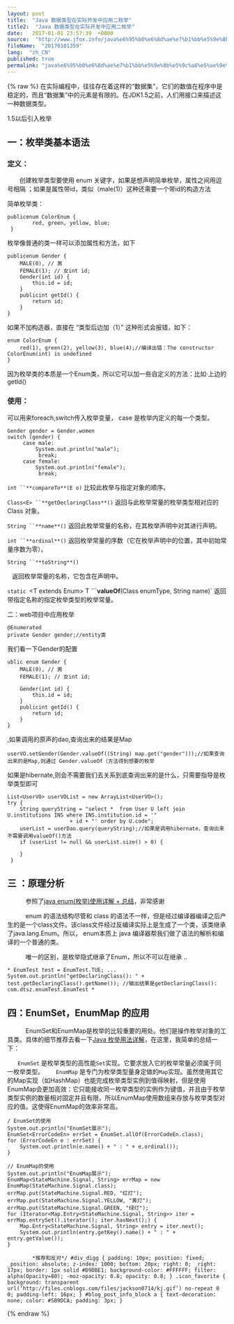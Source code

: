 ```yaml
---
layout: post
title:  "Java 数据类型在实际开发中应用二枚举"
title2:  "Java 数据类型在实际开发中应用二枚举"
date:   2017-01-01 23:57:39  +0800
source:  "http://www.jfox.info/java%e6%95%b0%e6%8d%ae%e7%b1%bb%e5%9e%8b%e5%9c%a8%e5%ae%9e%e9%99%85%e5%bc%80%e5%8f%91%e4%b8%ad%e5%ba%94%e7%94%a8%e4%ba%8c%e6%9e%9a%e4%b8%be.html"
fileName:  "20170101359"
lang:  "zh_CN"
published: true
permalink: "java%e6%95%b0%e6%8d%ae%e7%b1%bb%e5%9e%8b%e5%9c%a8%e5%ae%9e%e9%99%85%e5%bc%80%e5%8f%91%e4%b8%ad%e5%ba%94%e7%94%a8%e4%ba%8c%e6%9e%9a%e4%b8%be.html"
---
```

{% raw %}
在实际编程中，往往存在着这样的“数据集”，它们的数值在程序中是稳定的，而且“数据集”中的元素是有限的。在JDK1.5之前，人们用接口来描述这一种数据类型。

1.5以后引入枚举

## 一：枚举类基本语法

### 定义：

　　创建枚举类型要使用 enum 关键字，如果是想声明简单枚举，属性之间用逗号相隔 ；如果是属性带id，类似（male(1)）这种还需要一个带id的构造方法

简单枚举类：

    publicenum ColorEnum {
            red, green, yellow, blue;
     }

枚举像普通的类一样可以添加属性和方法，如下

    publicenum Gender {
        MALE(0), // 男
        FEMALE(1); // 女int id;
        Gender(int id) {
            this.id = id;
        }
        publicint getId() {
            return id;
        }
    }

如果不加构造器，直接在 “类型后边加（1）”  这种形式会报错，如下：

    enum ColorEnum {
        red(1), green(2), yellow(3), blue(4);//编译出错：The constructor ColorEnum(int) is undefined
    }

因为枚举类的本质是一个Enum类，所以它可以加一些自定义的方法：比如·上边的getId()

### 使用：

可以用来foreach,switch传入枚举变量， case 是枚举内定义的每一个类型。

    Gender gender = Gender.women
    switch (gender) {
         case male:
             System.out.println("male");
              break;
         case female:
             System.out.println("female");
              break;

`int ``**compareTo**(E o)` 
比较此枚举与指定对象的顺序。

`Class<E> ``**getDeclaringClass**()` 
返回与此枚举常量的枚举类型相对应的 Class 对象。

`String ``**name**()` 
返回此枚举常量的名称，在其枚举声明中对其进行声明。

`int ``**ordinal**()` 
返回枚举常量的序数（它在枚举声明中的位置，其中初始常量序数为零）。

`String ``**toString**()`

` `          返回枚举常量的名称，它包含在声明中。

`static `<T extends Enum<T>> T ```**valueOf**(Class<T> enumType, String name)` 
返回带指定名称的指定枚举类型的枚举常量。

二：web项目中应用枚举

    @Enumerated
    private Gender gender;//entity类

我们看一下Gender的配置

    ublic enum Gender {
        MALE(0), // 男
        FEMALE(1); // 女int id;
    
        Gender(int id) {
            this.id = id;
        }
        publicint getId() {
            return id;
        }
    }

,如果调用的原声的dao,查询出来的结果是Map

    userVO.setGender(Gender.valueOf((String) map.get("gender")));//如果查询出来的是Map,则通过 Gender.valueOf（方法得到想要的枚举

如果是hibernate,则会不需要我们去关系到底查询出来的是什么，只需要指导是枚举类型即可

    List<UserVO> userVOList = new ArrayList<UserVO>();
    try {
        String queryString = "select *  from User U left join U.institutions INS where INS.institution.id = '"
                        + id + "' order by U.code";
        userList = userDao.query(queryString);//如果是调用hibernate，查询出来不需要调用valueOf()方法
        if (userList != null && userList.size() > 0) {
                    
        }
     }

## 三 ：原理分析

　　　参照了[java enum(枚举)使用详解 + 总结](http://www.jfox.info/go.php?url=http://www.cnblogs.com/hemingwang0902/archive/2011/12/29/2306263.html)，非常感谢

　　　enum 的语法结构尽管和 class 的语法不一样，但是经过编译器编译之后产生的是一个class文件。该class文件经过反编译实际上是生成了一个类，该类继承了java.lang.Enum<E>。所以， enum本质上 java 编译器帮我们做了语法的解析和编译的一个普通的类。

　　　唯一的区别，是枚举隐式继承了Enum，所以不可以在继承 ..

    * EnumTest test = EnumTest.TUE; ... System.out.println("getDeclaringClass(): " + test.getDeclaringClass().getName()); //输出结果是getDeclaringClass(): com.dtsz.enumTest.EnumTest *

## 四：EnumSet，EnumMap 的应用

　　　EnumSet和EnumMap是枚举的比较重要的用处。他们是操作枚举对象的工具类。具体的细节推荐去看一下[Java 枚举用法详解](http://www.jfox.info/go.php?url=http://www.cnblogs.com/jingmoxukong/p/6098351.html)，在这里，我简单的总结一下：

`　　EnumSet` 是枚举类型的高性能`Set`实现。它要求放入它的枚举常量必须属于同一枚举类型。
`　　EnumMap` 是专门为枚举类型量身定做的`Map`实现。虽然使用其它的Map实现（如HashMap）也能完成枚举类型实例到值得映射，但是使用EnumMap会更加高效：它只能接收同一枚举类型的实例作为键值，并且由于枚举类型实例的数量相对固定并且有限，所以EnumMap使用数组来存放与枚举类型对应的值。这使得EnumMap的效率非常高。

    / EnumSet的使用
    System.out.println("EnumSet展示");
    EnumSet<ErrorCodeEn> errSet = EnumSet.allOf(ErrorCodeEn.class);
    for (ErrorCodeEn e : errSet) {
        System.out.println(e.name() + " : " + e.ordinal());
    }
    
    // EnumMap的使用
    System.out.println("EnumMap展示");
    EnumMap<StateMachine.Signal, String> errMap = new EnumMap(StateMachine.Signal.class);
    errMap.put(StateMachine.Signal.RED, "红灯");
    errMap.put(StateMachine.Signal.YELLOW, "黄灯");
    errMap.put(StateMachine.Signal.GREEN, "绿灯");
    for (Iterator<Map.Entry<StateMachine.Signal, String>> iter = errMap.entrySet().iterator(); iter.hasNext();) {
        Map.Entry<StateMachine.Signal, String> entry = iter.next();
        System.out.println(entry.getKey().name() + " : " + entry.getValue());
    }

            *推荐和反对*/ #div_digg { padding: 10px; position: fixed; _position: absolute; z-index: 1000; bottom: 20px; right: 0; _right: 17px; border: 1px solid #D9DBE1; background-color: #FFFFFF; filter: alpha(Opacity=80); -moz-opacity: 0.8; opacity: 0.8; } .icon_favorite { background: transparent url(‘http://files.cnblogs.com/files/jackson0714/kj.gif’) no-repeat 0 0; padding-left: 16px; } #blog_post_info_block a { text-decoration: none; color: #5B9DCA; padding: 3px; }
{% endraw %}